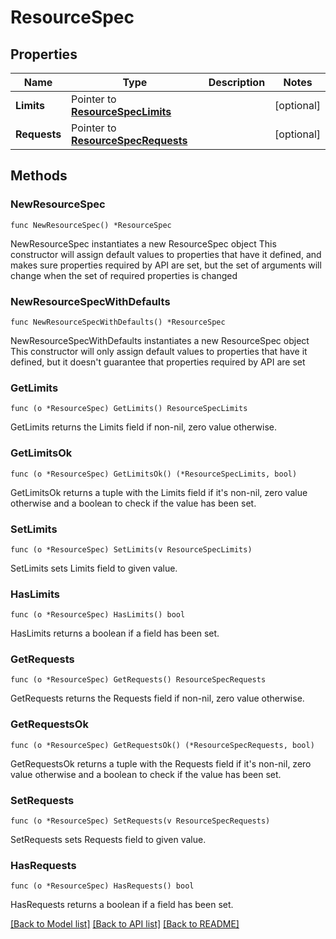 # ResourceSpec

## Properties

Name | Type | Description | Notes
------------ | ------------- | ------------- | -------------
**Limits** | Pointer to [**ResourceSpecLimits**](ResourceSpecLimits.md) |  | [optional] 
**Requests** | Pointer to [**ResourceSpecRequests**](ResourceSpecRequests.md) |  | [optional] 

## Methods

### NewResourceSpec

`func NewResourceSpec() *ResourceSpec`

NewResourceSpec instantiates a new ResourceSpec object
This constructor will assign default values to properties that have it defined,
and makes sure properties required by API are set, but the set of arguments
will change when the set of required properties is changed

### NewResourceSpecWithDefaults

`func NewResourceSpecWithDefaults() *ResourceSpec`

NewResourceSpecWithDefaults instantiates a new ResourceSpec object
This constructor will only assign default values to properties that have it defined,
but it doesn't guarantee that properties required by API are set

### GetLimits

`func (o *ResourceSpec) GetLimits() ResourceSpecLimits`

GetLimits returns the Limits field if non-nil, zero value otherwise.

### GetLimitsOk

`func (o *ResourceSpec) GetLimitsOk() (*ResourceSpecLimits, bool)`

GetLimitsOk returns a tuple with the Limits field if it's non-nil, zero value otherwise
and a boolean to check if the value has been set.

### SetLimits

`func (o *ResourceSpec) SetLimits(v ResourceSpecLimits)`

SetLimits sets Limits field to given value.

### HasLimits

`func (o *ResourceSpec) HasLimits() bool`

HasLimits returns a boolean if a field has been set.

### GetRequests

`func (o *ResourceSpec) GetRequests() ResourceSpecRequests`

GetRequests returns the Requests field if non-nil, zero value otherwise.

### GetRequestsOk

`func (o *ResourceSpec) GetRequestsOk() (*ResourceSpecRequests, bool)`

GetRequestsOk returns a tuple with the Requests field if it's non-nil, zero value otherwise
and a boolean to check if the value has been set.

### SetRequests

`func (o *ResourceSpec) SetRequests(v ResourceSpecRequests)`

SetRequests sets Requests field to given value.

### HasRequests

`func (o *ResourceSpec) HasRequests() bool`

HasRequests returns a boolean if a field has been set.


[[Back to Model list]](../README.md#documentation-for-models) [[Back to API list]](../README.md#documentation-for-api-endpoints) [[Back to README]](../README.md)



